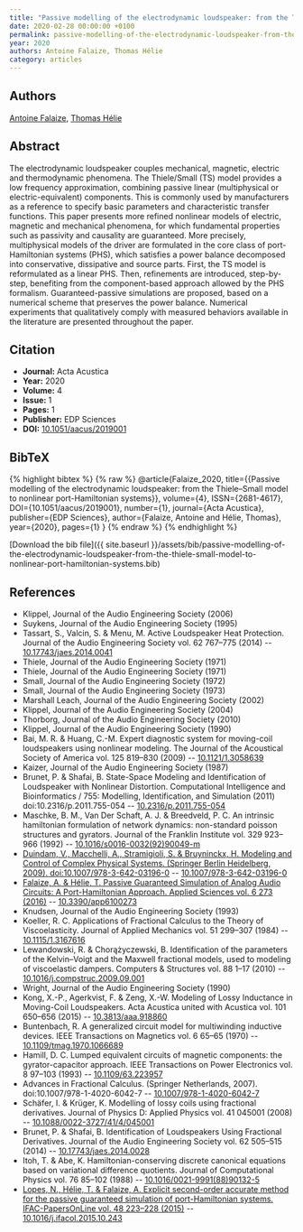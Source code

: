 ```yaml
---
title: "Passive modelling of the electrodynamic loudspeaker: from the Thiele–Small model to nonlinear port-Hamiltonian systems"
date: 2020-02-28 00:00:00 +0100
permalink: passive-modelling-of-the-electrodynamic-loudspeaker-from-the-thiele-small-model-to-nonlinear-port-hamiltonian-systems
year: 2020
authors: Antoine Falaize, Thomas Hélie
category: articles
---
```

 
## Authors
[Antoine Falaize](authors/antoine-falaize), [Thomas Hélie](authors/thomas-helie)
 
## Abstract
The electrodynamic loudspeaker couples mechanical, magnetic, electric and thermodynamic phenomena. The Thiele/Small (TS) model provides a low frequency approximation, combining passive linear (multiphysical or electric-equivalent) components. This is commonly used by manufacturers as a reference to specify basic parameters and characteristic transfer functions. This paper presents more refined nonlinear models of electric, magnetic and mechanical phenomena, for which fundamental properties such as passivity and causality are guaranteed. More precisely, multiphysical models of the driver are formulated in the core class of port-Hamiltonian systems (PHS), which satisfies a power balance decomposed into conservative, dissipative and source parts. First, the TS model is reformulated as a linear PHS. Then, refinements are introduced, step-by-step, benefiting from the component-based approach allowed by the PHS formalism. Guaranteed-passive simulations are proposed, based on a numerical scheme that preserves the power balance. Numerical experiments that qualitatively comply with measured behaviors available in the literature are presented throughout the paper.
 
## Citation
- **Journal:** Acta Acustica
- **Year:** 2020
- **Volume:** 4
- **Issue:** 1
- **Pages:** 1
- **Publisher:** EDP Sciences
- **DOI:** [10.1051/aacus/2019001](https://doi.org/10.1051/aacus/2019001)
 
## BibTeX
{% highlight bibtex %}
{% raw %}
@article{Falaize_2020,
  title={{Passive modelling of the electrodynamic loudspeaker: from the Thiele–Small model to nonlinear port-Hamiltonian systems}},
  volume={4},
  ISSN={2681-4617},
  DOI={10.1051/aacus/2019001},
  number={1},
  journal={Acta Acustica},
  publisher={EDP Sciences},
  author={Falaize, Antoine and Hélie, Thomas},
  year={2020},
  pages={1}
}
{% endraw %}
{% endhighlight %}
 
[Download the bib file]({{ site.baseurl }}/assets/bib/passive-modelling-of-the-electrodynamic-loudspeaker-from-the-thiele-small-model-to-nonlinear-port-hamiltonian-systems.bib)
 
## References
- Klippel, Journal of the Audio Engineering Society (2006)
- Suykens, Journal of the Audio Engineering Society (1995)
- Tassart, S., Valcin, S. & Menu, M. Active Loudspeaker Heat Protection. Journal of the Audio Engineering Society vol. 62 767–775 (2014) -- [10.17743/jaes.2014.0041](https://doi.org/10.17743/jaes.2014.0041)
- Thiele, Journal of the Audio Engineering Society (1971)
- Thiele, Journal of the Audio Engineering Society (1971)
- Small, Journal of the Audio Engineering Society (1972)
- Small, Journal of the Audio Engineering Society (1973)
- Marshall Leach, Journal of the Audio Engineering Society (2002)
- Klippel, Journal of the Audio Engineering Society (2004)
- Thorborg, Journal of the Audio Engineering Society (2010)
- Klippel, Journal of the Audio Engineering Society (1990)
- Bai, M. R. & Huang, C.-M. Expert diagnostic system for moving-coil loudspeakers using nonlinear modeling. The Journal of the Acoustical Society of America vol. 125 819–830 (2009) -- [10.1121/1.3058639](https://doi.org/10.1121/1.3058639)
- Kaizer, Journal of the Audio Engineering Society (1987)
- Brunet, P. & Shafai, B. State-Space Modeling and Identification of Loudspeaker with Nonlinear Distortion. Computational Intelligence and Bioinformatics / 755: Modelling, Identification, and Simulation (2011) doi:10.2316/p.2011.755-054 -- [10.2316/p.2011.755-054](https://doi.org/10.2316/p.2011.755-054)
- Maschke, B. M., Van Der Schaft, A. J. & Breedveld, P. C. An intrinsic hamiltonian formulation of network dynamics: non-standard poisson structures and gyrators. Journal of the Franklin Institute vol. 329 923–966 (1992) -- [10.1016/s0016-0032(92)90049-m](https://doi.org/10.1016/s0016-0032(92)90049-m)
- [Duindam, V., Macchelli, A., Stramigioli, S. & Bruyninckx, H. Modeling and Control of Complex Physical Systems. (Springer Berlin Heidelberg, 2009). doi:10.1007/978-3-642-03196-0](modeling-and-control-of-complex-physical-systems) -- [10.1007/978-3-642-03196-0](https://doi.org/10.1007/978-3-642-03196-0)
- [Falaize, A. & Hélie, T. Passive Guaranteed Simulation of Analog Audio Circuits: A Port-Hamiltonian Approach. Applied Sciences vol. 6 273 (2016)](passive-guaranteed-simulation-of-analog-audio-circuits-a-port-hamiltonian-approach) -- [10.3390/app6100273](https://doi.org/10.3390/app6100273)
- Knudsen, Journal of the Audio Engineering Society (1993)
- Koeller, R. C. Applications of Fractional Calculus to the Theory of Viscoelasticity. Journal of Applied Mechanics vol. 51 299–307 (1984) -- [10.1115/1.3167616](https://doi.org/10.1115/1.3167616)
- Lewandowski, R. & Chorążyczewski, B. Identification of the parameters of the Kelvin–Voigt and the Maxwell fractional models, used to modeling of viscoelastic dampers. Computers &amp; Structures vol. 88 1–17 (2010) -- [10.1016/j.compstruc.2009.09.001](https://doi.org/10.1016/j.compstruc.2009.09.001)
- Wright, Journal of the Audio Engineering Society (1990)
- Kong, X.-P., Agerkvist, F. & Zeng, X.-W. Modeling of Lossy Inductance in Moving-Coil Loudspeakers. Acta Acustica united with Acustica vol. 101 650–656 (2015) -- [10.3813/aaa.918860](https://doi.org/10.3813/aaa.918860)
- Buntenbach, R. A generalized circuit model for multiwinding inductive devices. IEEE Transactions on Magnetics vol. 6 65–65 (1970) -- [10.1109/tmag.1970.1066689](https://doi.org/10.1109/tmag.1970.1066689)
- Hamill, D. C. Lumped equivalent circuits of magnetic components: the gyrator-capacitor approach. IEEE Transactions on Power Electronics vol. 8 97–103 (1993) -- [10.1109/63.223957](https://doi.org/10.1109/63.223957)
- Advances in Fractional Calculus. (Springer Netherlands, 2007). doi:10.1007/978-1-4020-6042-7 -- [10.1007/978-1-4020-6042-7](https://doi.org/10.1007/978-1-4020-6042-7)
- Schäfer, I. & Krüger, K. Modelling of lossy coils using fractional derivatives. Journal of Physics D: Applied Physics vol. 41 045001 (2008) -- [10.1088/0022-3727/41/4/045001](https://doi.org/10.1088/0022-3727/41/4/045001)
- Brunet, P. & Shafai, B. Identification of Loudspeakers Using Fractional Derivatives. Journal of the Audio Engineering Society vol. 62 505–515 (2014) -- [10.17743/jaes.2014.0028](https://doi.org/10.17743/jaes.2014.0028)
- Itoh, T. & Abe, K. Hamiltonian-conserving discrete canonical equations based on variational difference quotients. Journal of Computational Physics vol. 76 85–102 (1988) -- [10.1016/0021-9991(88)90132-5](https://doi.org/10.1016/0021-9991(88)90132-5)
- [Lopes, N., Hélie, T. & Falaize, A. Explicit second-order accurate method for the passive guaranteed simulation of port-Hamiltonian systems. IFAC-PapersOnLine vol. 48 223–228 (2015)](explicit-second-order-accurate-method-for-the-passive-guaranteed-simulation-of-port-hamiltonian-systems) -- [10.1016/j.ifacol.2015.10.243](https://doi.org/10.1016/j.ifacol.2015.10.243)

